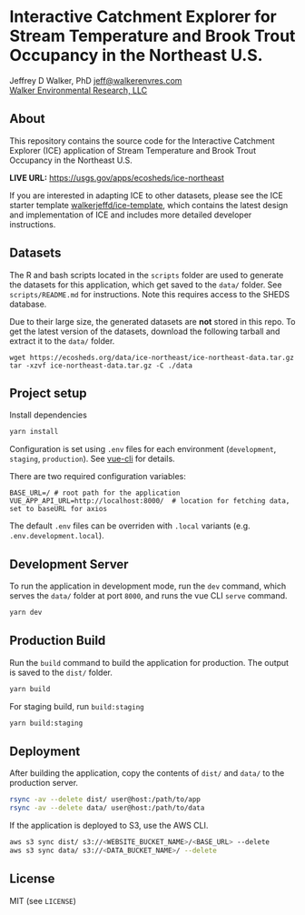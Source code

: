 # Interactive Catchment Explorer for Stream Temperature and Brook Trout Occupancy in the Northeast U.S.

Jeffrey D Walker, PhD <jeff@walkerenvres.com>  
[Walker Environmental Research, LLC](https://walkerenvres.com)

## About

This repository contains the source code for the Interactive Catchment Explorer (ICE) application of Stream Temperature and Brook Trout Occupancy in the Northeast U.S.

**LIVE URL:** https://usgs.gov/apps/ecosheds/ice-northeast

If you are interested in adapting ICE to other datasets, please see the ICE starter template [walkerjeffd/ice-template](https://github.com/walkerjeffd/ice-template), which contains the latest design and implementation of ICE and includes more detailed developer instructions.

## Datasets

The R and bash scripts located in the `scripts` folder are used to generate the datasets for this application, which get saved to the `data/` folder. See `scripts/README.md` for instructions. Note this requires access to the SHEDS database.

Due to their large size, the generated datasets are **not** stored in this repo. To get the latest version of the datasets, download the following tarball and extract it to the `data/` folder.

```
wget https://ecosheds.org/data/ice-northeast/ice-northeast-data.tar.gz
tar -xzvf ice-northeast-data.tar.gz -C ./data
```

## Project setup

Install dependencies

```sh
yarn install
```

Configuration is set using `.env` files for each environment (`development`, `staging`, `production`). See [vue-cli](https://cli.vuejs.org/guide/mode-and-env.html) for details.

There are two required configuration variables:

```
BASE_URL=/ # root path for the application
VUE_APP_API_URL=http://localhost:8000/  # location for fetching data, set to baseURL for axios
```

The default `.env` files can be overriden with `.local` variants (e.g. `.env.development.local`).

## Development Server

To run the application in development mode, run the `dev` command, which serves the `data/` folder at port `8000`, and runs the vue CLI `serve` command.

```sh
yarn dev
```

## Production Build

Run the `build` command to build the application for production. The output is saved to the `dist/` folder.

```sh
yarn build
```

For staging build, run `build:staging`

```sh
yarn build:staging
```

## Deployment

After building the application, copy the contents of `dist/` and `data/` to the production server.

```sh
rsync -av --delete dist/ user@host:/path/to/app
rsync -av --delete data/ user@host:/path/to/data
```

If the application is deployed to S3, use the AWS CLI.

```sh
aws s3 sync dist/ s3://<WEBSITE_BUCKET_NAME>/<BASE_URL> --delete
aws s3 sync data/ s3://<DATA_BUCKET_NAME>/ --delete
```

## License

MIT (see `LICENSE`)
